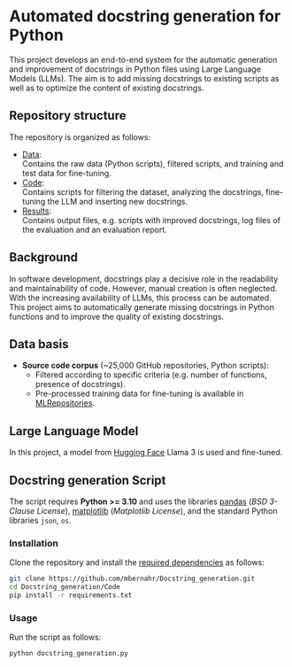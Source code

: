 # Automated docstring generation for Python

This project develops an end-to-end system for the automatic generation and improvement of docstrings in Python files using Large Language Models (LLMs). The aim is to add missing docstrings to existing scripts as well as to optimize the content of existing docstrings.

## Repository structure

The repository is organized as follows:

- [Data](Data):  
  Contains the raw data (Python scripts), filtered scripts, and training and test data for fine-tuning.
- [Code](Code):  
  Contains scripts for filtering the dataset, analyzing the docstrings, fine-tuning the LLM and inserting new docstrings.
- [Results](Results):  
  Contains output files, e.g. scripts with improved docstrings, log files of the evaluation and an evaluation report.

## Background

In software development, docstrings play a decisive role in the readability and maintainability of code. 
However, manual creation is often neglected. With the increasing availability of LLMs, this process can be automated. 
This project aims to automatically generate missing docstrings in Python functions and to improve the quality of existing docstrings.

## Data basis

- **Source code corpus** (~25,000 GitHub repositories, Python scripts):
  - Filtered according to specific criteria (e.g. number of functions, presence of docstrings).
  - Pre-processed training data for fine-tuning is available in [MLRepositories](https://github.com/TechDom/MLRepositories?tab=readme-ov-file#begleitmaterial-für-projekt-8-automated-docstring-generation-for-python-scripts).

## Large Language Model

In this project, a model from [Hugging Face](https://huggingface.co) Llama 3 is used and fine-tuned.

## Docstring generation Script

The script requires **Python >= 3.10** and uses the libraries [pandas](https://pandas.pydata.org/) (*BSD 3-Clause License*), [matplotlib](https://matplotlib.org/) (*Matplotlib License*), and the standard Python libraries `json`, `os`.

### Installation

Clone the repository and install the [required dependencies](Code/requirements.txt) as follows:

```bash
git clone https://github.com/mbernahr/Docstring_generation.git
cd Docstring_generation/Code
pip install -r requirements.txt
```

### Usage
Run the script as follows:

```bash
python docstring_generation.py
```




















